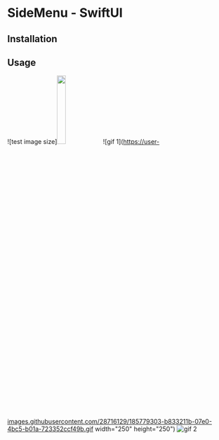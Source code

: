 # SideMenu - SwiftUI 

## Installation

## Usage
![test image size]<img src="https://user-images.githubusercontent.com/28716129/185779303-b833211b-07e0-4bc5-b01a-723352ccf49b.gif" width="20%" >
![gif 1](https://user-images.githubusercontent.com/28716129/185779303-b833211b-07e0-4bc5-b01a-723352ccf49b.gif width="250" height="250")
![gif 2](https://user-images.githubusercontent.com/28716129/185779405-1de7d9da-36fe-4aee-a3a5-13e67b9cf566.gif)

